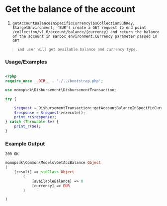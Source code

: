 # Get the balance of the account

1.	`getAccountBalanceInSpecificCurrency($sCollectionSubKey, $targetEnvironment, 'EUR') create a GET request to end point /collection/v1_0/account/balance/{currency} and return the balance of the account in sanbox environment.Currency parameter passed in GET`

> `End user will get available balance and currency type. `

### Usage/Examples

```php

<?php
require_once __DIR__ . './../bootstrap.php';

use momopsdk\Disbursement\DisbursementTransaction;

try {

    $request = DisbursementTransaction::getAccountBalanceInSpecificCurrency($sDisbursementSubKey, $targetEnvironment, 'EUR');
    $response = $request->execute();
    print_r($response);
} catch (Throwable $e) {
    print_r($e);
}

```

### Example Output
`200 OK`
```php
momopsdk\Common\Models\GetAccBalance Object
(
    [result] => stdClass Object
        (
            [availableBalance] => 0
            [currency] => EUR
        )

)

```